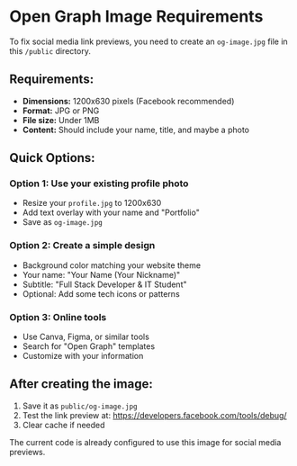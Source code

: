 # Open Graph Image Requirements

To fix social media link previews, you need to create an `og-image.jpg` file in this `/public` directory.

## Requirements:
- **Dimensions:** 1200x630 pixels (Facebook recommended)
- **Format:** JPG or PNG
- **File size:** Under 1MB
- **Content:** Should include your name, title, and maybe a photo

## Quick Options:

### Option 1: Use your existing profile photo
- Resize your `profile.jpg` to 1200x630
- Add text overlay with your name and "Portfolio"
- Save as `og-image.jpg`

### Option 2: Create a simple design
- Background color matching your website theme
- Your name: "Your Name (Your Nickname)"
- Subtitle: "Full Stack Developer & IT Student"
- Optional: Add some tech icons or patterns

### Option 3: Online tools
- Use Canva, Figma, or similar tools
- Search for "Open Graph" templates
- Customize with your information

## After creating the image:
1. Save it as `public/og-image.jpg`
2. Test the link preview at: https://developers.facebook.com/tools/debug/
3. Clear cache if needed

The current code is already configured to use this image for social media previews.

